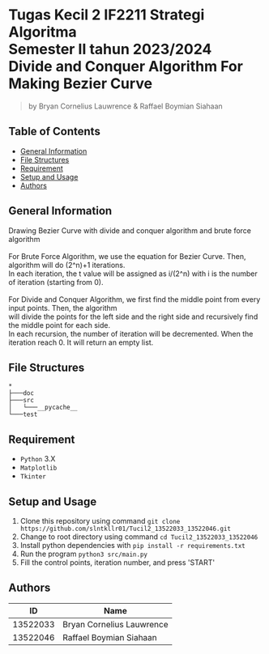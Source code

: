 # Tugas Kecil 2 IF2211 Strategi Algoritma<br>Semester II tahun 2023/2024<br>Divide and Conquer Algorithm For Making Bezier Curve
> by Bryan Cornelius Lauwrence & Raffael Boymian Siahaan

## Table of Contents

- [General Information](#general-information)
- [File Structures](#file-structures)
- [Requirement](#requirement)
- [Setup and Usage](#setup-and-usage)
- [Authors](#authors)

## General Information
Drawing Bezier Curve with divide and conquer algorithm and brute force algorithm<br>
<br>For Brute Force Algorithm, we use the equation for Bezier Curve. Then, algorithm will do (2^n)+1 iterations.<br>
In each iteration, the t value will be assigned as i/(2^n) with i is the number of iteration (starting from 0).<br>
<br>For Divide and Conquer Algorithm, we first find the middle point from every input points. Then, the algorithm <br>
will divide the points for the left side and the right side and recursively find the middle point for each side.<br>
In each recursion, the number of iteration will be decremented. When the iteration reach 0. It will return an empty list.


## File Structures
```
*
├───doc
├───src
│   └───__pycache__
└───test
```

## Requirement
- `Python` 3.X
- `Matplotlib`
- `Tkinter`

## Setup and Usage
1. Clone this repository using command `git clone https://github.com/slntkllr01/Tucil2_13522033_13522046.git`
2. Change to root directory using command `cd Tucil2_13522033_13522046`
3. Install python dependencies with `pip install -r requirements.txt`
4. Run the program `python3 src/main.py`
5. Fill the control points, iteration number, and press 'START'

## Authors

| ID       | Name                      |
| -------- | ------------------------- |
| 13522033 | Bryan Cornelius Lauwrence |
| 13522046 | Raffael Boymian Siahaan   |